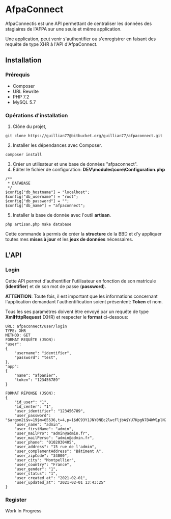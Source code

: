 # AfpaConnect

AfpaConnectis est une API permettant de centraliser les données des stagiaires de l'AFPA sur une seule et même application.

Une application, peut venir s'authentifier ou s'enregistrer en faisant des requête de type XHR à l'API d'AfpaConnect.

## Installation

### Prérequis
- Composer
- URL Rewrite
- PHP 7.2
- MySQL 5.7

### Opérations d'installation
1. Clône du projet,
```
git clone https://guillian77@bitbucket.org/guillian77/afpaconnect.git
```
2. Installer les dépendances avec Composer.
```
composer install
```
3. Créer un utilisateur et une base de données "afpaconnect".
4. Éditer le fichier de configuration: **DEV\modules\core\Configuration.php**
```
/**
 * DATABASE
 */
$config["db_hostname"] = "localhost";
$config["db_username"] = "root";
$config["db_password"] = "";
$config["db_name"] = "afpaconnect";
```
5. Installer la base de donnée avec l'outil **artisan**.
```
php artisan.php make database
```
Cette commande à permis de créer la **structure** de la BBD et d'y appliquer toutes mes **mises à jour** et les **jeux de données** nécessaires.

## L'API

### Login

Cette API permet d'authentifier l'utilisateur en fonction de son matricule (**identifier**) et de son mot de passe (**password**).

__ATTENTION__: Toute fois, il est important que les informations concernant l'application demandant l'authentification soient présentent: **Token** et nom. 

Tous les ses paramètres doivent être envoyé par un requête de type **XmlHttpRequest** (XHR) et respecter le **format** ci-dessous:

```
URL: afpaconnect/user/login
TYPE: XHR
METHOD: GET
FORMAT REQUÊTE (JSON):
"user":
{
    "username": "identifier",
    "password": "test",
},
"app":
{
    "name": "afpanier",
    "token": "123456789"
}

FORMAT RÉPONSE (JSON):
{
    "id_user": "1",
    "id_center": "1",
    "user_identifier": "123456789",
    "user_password": "$argon2i$v=19$m=65536,t=4,p=1$dC93Y1JNY0NEc2lwcFljbA$YU7KpgN7B4WW1plN2nXi2rptcrYrp1lw6Uly/+xh7jc",
    "user_name": "admin",
    "user_firstName": "admin",
    "user_mailPro": "admin@admin.fr",
    "user_mailPerso": "admin@admin.fr",
    "user_phone": "0102030405",
    "user_address": "15 rue de l'admin",
    "user_complementAddress": "Bâtiment A",
    "user_zipCode": "34000",
    "user_city": "Montpellier",
    "user_country": "France",
    "user_gender": "1",
    "user_status": "1",
    "user_created_at": "2021-02-01",
    "user_updated_at": "2021-02-01 13:43:25"
}
```

### Register

Work In Progress